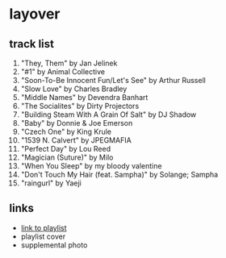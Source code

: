 # layover

## track list

1. "They, Them" by Jan Jelinek
2. "#1" by Animal Collective
3. "Soon-To-Be Innocent Fun/Let's See" by Arthur Russell
4. "Slow Love" by Charles Bradley
5. "Middle Names" by Devendra Banhart
6. "The Socialites" by Dirty Projectors
7. "Building Steam With A Grain Of Salt" by DJ Shadow
8. "Baby" by Donnie & Joe Emerson
9. "Czech One" by King Krule
10. "1539 N. Calvert" by JPEGMAFIA
11. "Perfect Day" by Lou Reed
12. "Magician (Suture)" by Milo
13. "When You Sleep" by my bloody valentine
14. "Don't Touch My Hair (feat. Sampha)" by Solange; Sampha
15. "raingurl" by Yaeji

## links

- [link to playlist](https://open.spotify.com/playlist/5KMCZXS4JriWYEO9FVk69J)
- playlist cover
- supplemental photo
